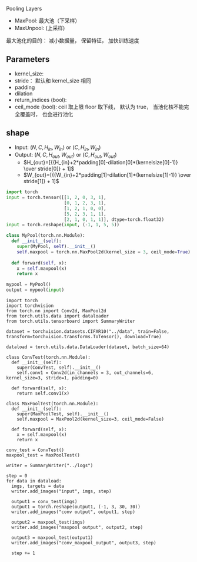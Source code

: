 Pooling Layers
+ MaxPool: 最大池（下采样）
+ MaxUnpool: (上采样)

最大池化的目的： 减小数据量， 保留特征， 加快训练速度

## Parameters
+ kernel_size:
+ stride： 默认和 kernel_size 相同
+ padding
+ dilation
+ return_indices (bool):
+ ceil_mode (bool): ceil 取上限 floor 取下线， 默认为 true， 当池化核不能完全覆盖时， 也会进行池化

## shape
+ Input: $(N, C, H_{in}, W_{in})$ or $(C, H_{in}, W_{in})$
+ Output: $(N, C, H_{out}, W_{out})$ or $(C, H_{out}, W_{out})$
  + $H_{out}=[{{H_{in}+2*padding[0]-dilation[0]*(kernelsize[0]-1)} \over stride[0]} + 1]$
  + $W_{out}=[{{W_{in}+2*padding[1]-dilation[1]*(kernelsize[1]-1)} \over stride[1]} + 1]$

```python
import torch
input = torch.tensor([[1, 2, 0, 3, 1],
                      [0, 1, 2, 3, 1],
                      [1, 2, 1, 0, 0],
                      [5, 2, 3, 1, 1],
                      [2, 1, 0, 1, 1]], dtype=torch.float32)
input = torch.reshape(input, (-1, 1, 5, 5))

class MyPool(torch.nn.Module):
  def __init__(self):
    super(MyPool, self).__init__()
    self.maxpool = torch.nn.MaxPool2d(kernel_size = 3, ceil_mode=True)
  
  def forward(self, x):
    x = self.maxpool(x)
    return x

mypool = MyPool()
output = mypool(input)
```

```
import torch
import torchvision
from torch.nn import Conv2d, MaxPool2d
from torch.utils.data import dataloader
from torch.utils.tensorboard import SummaryWriter

dataset = torchvision.datasets.CIFAR10("../data", train=False, transform=torchvision.transforms.ToTensor(), download=True)

dataload = torch.utils.data.DataLoader(dataset, batch_size=64)

class ConvTest(torch.nn.Module):
  def __init__(self):
    super(ConvTest, self).__init__()
    self.conv1 = Conv2d(in_channels = 3, out_channels=6, kernel_size=3, stride=1, padding=0)

  def forward(self, x):
    return self.conv1(x)

class MaxPoolTest(torch.nn.Module):
  def __init__(self):
    super(MaxPoolTest, self).__init__()
    self.maxpool = MaxPool2d(kernel_size=3, ceil_mode=False)

  def forward(self, x):
    x = self.maxpool(x)
    return x

conv_test = ConvTest()
maxpool_test = MaxPoolTest()

writer = SummaryWriter("../logs")

step = 0
for data in dataload:
  imgs, targets = data
  writer.add_images("input", imgs, step)
  
  output1 = conv_test(imgs)
  output1 = torch.reshape(output1, (-1, 3, 30, 30))
  writer.add_images("conv output", output1, step)

  output2 = maxpool_test(imgs)
  writer.add_images("maxpool output", output2, step)

  output3 = maxpool_test(output1)
  writer.add_images("conv_maxpool_output", output3, step)

  step += 1
```